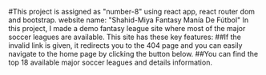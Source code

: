 #This project is assigned as "number-8" using react app, react router dom and bootstrap.
website name: "Shahid-Miya Fantasy Manía De Fútbol"
In this project, I made a  demo fantasy league site where most of the major soccer leagues are available. This site has these key features:
##If the invalid link is given, it redirects you to the 404 page and you can easily navigate to the home page by clicking the button below.
##You can find the top 18 available major soccer leagues and details information.

